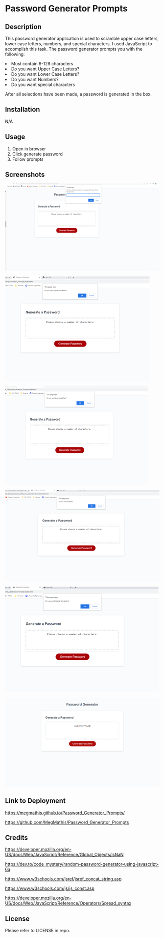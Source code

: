 # Password Generator Prompts

## Description

This password generator application is used to scramble upper case letters, lower case letters, numbers, and special characters. I used JavaScript to accomplish this task. The password generator prompts you with the following:

<li> Must contain 8-128 characters </li>
<li> Do you want Upper Case Letters? </li>
<li> Do you want Lower Case Letters? </li>
<li> Do you want Numbers? </li>
<li> Do you want special characters </li>

After all selections have been made, a password is generated in the box.

## Installation

N/A

## Usage

1. Open in browser
2. Click generate password
3. Follow prompts

## Screenshots

![How Many Characters.](./assets/images/password_generator_screenshot_how_many_characters.png)

![Upper Case Prompt.](./assets/images/password_generator_screenshot_uppercase_prompt.png)

![Lower Case Prompt.](./assets/images/password_generator_screenshot_lowercase_prompt.png)

![Number Prompt.](./assets/images/password_generator_screenshot_num_prompt.png)

![Special Character Prompt.](./assets/images/password_generator_screenshot_special_char_prompt.png)

![Generated Password.](./assets/images/generated_password.png)

## Link to Deployment

https://megmathis.github.io/Password_Generator_Prompts/

https://github.com/MegMathis/Password_Generator_Prompts

## Credits

https://developer.mozilla.org/en-US/docs/Web/JavaScript/Reference/Global_Objects/isNaN

https://dev.to/code_mystery/random-password-generator-using-javascript-6a

https://www.w3schools.com/jsref/jsref_concat_string.asp

https://www.w3schools.com/js/js_const.asp

https://developer.mozilla.org/en-US/docs/Web/JavaScript/Reference/Operators/Spread_syntax

## License

Please refer to LICENSE in repo.
